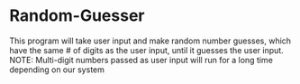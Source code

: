 # Random-Guesser
This program will take user input and make random number guesses, which have the same # of digits as the user input, until it guesses the user input.
NOTE: Multi-digit numbers passed as user input will run for a long time depending on our system
